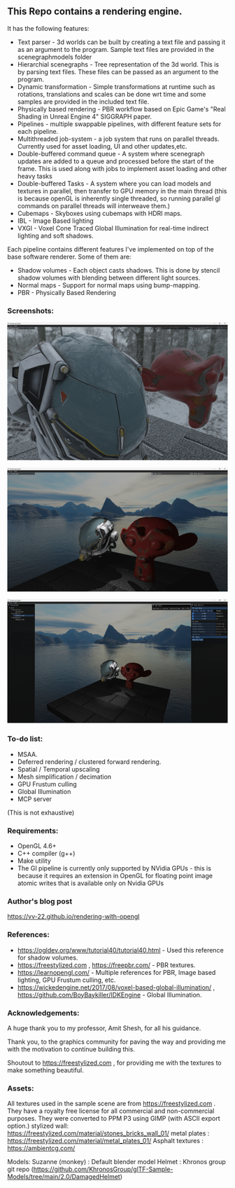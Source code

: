 ## This Repo contains a rendering engine.

It has the following features:
- Text parser - 3d worlds can be built by creating a text file and passing it as an argument to the program. Sample text files are provided in the scenegraphmodels folder
- Hierarchial scenegraphs - Tree representation of the 3d world. This is by parsing text files. These files can be passed as an argument to the program.
- Dynamic transformation - Simple transformations at runtime such as rotations, translations and scales can be done wrt time and some samples are provided in the included text file.
- Physically based rendering - PBR workflow based on Epic Game's "Real Shading in Unreal Engine 4" SIGGRAPH paper.
- Pipelines - multiple swappable pipelines, with different feature sets for each pipeline.
- Multithreaded job-system - a job system that runs on parallel threads. Currently used for asset loading, UI and other updates,etc.
- Double-buffered command queue - A system where scenegraph updates are added to a queue and processed before the start of the frame. This is used along with jobs to implement asset loading and other heavy tasks
- Double-buffered Tasks - A system where you can load models and textures in parallel, then transfer to GPU memory in the main thread (this is because openGL is inherently single threaded, so running parallel gl commands on parallel threads will interweave them.)
- Cubemaps - Skyboxes using cubemaps with HDRI maps.
- IBL - Image Based lighting
- VXGI - Voxel Cone Traced Global Illumination for real-time indirect lighting and soft shadows.



Each pipeline contains different features I've implemented on top of the base software renderer. Some of them are:
- Shadow volumes - Each object casts shadows. This is done by stencil shadow volumes with blending between different light sources.
- Normal maps - Support for normal maps using bump-mapping.
- PBR - Physically Based Rendering

### Screenshots:

![image](screenshots/specular-ibl.png)

![image](screenshots/screenshot-close.png)

![image](screenshots/screenshot-menu.png)

### To-do list:

- MSAA.
- Deferred rendering / clustered forward rendering.
- Spatial / Temporal upscaling
- Mesh simplification / decimation
- GPU Frustum culling
- Global Illumination
- MCP server

(This is not exhaustive)

### Requirements:

- OpenGL 4.6+
- C++ compiler (g++)
- Make utility
- The GI pipeline is currently only supported by NVidia GPUs - this is because it requires an extension in OpenGL for floating point image atomic writes that is available only on Nvidia GPUs


### Author's blog post
https://vv-22.github.io/rendering-with-opengl



### References:

- https://ogldev.org/www/tutorial40/tutorial40.html  - Used this reference for shadow volumes.
- https://freestylized.com , https://freepbr.com/ - PBR textures. 
- https://learnopengl.com/ - Multiple references for PBR, Image based lighting, GPU Frustum culling, etc.
- https://wickedengine.net/2017/08/voxel-based-global-illumination/ , https://github.com/BoyBaykiller/IDKEngine - Global Illumination.



### Acknowledgements:

A huge thank you to my professor, Amit Shesh, for all his guidance.

Thank you, to the graphics community for paving the way and providing me with the motivation to continue building this.

Shoutout to https://freestylized.com , for providing me with the textures to make something beautiful.



### Assets:

All textures used in the sample scene are from https://freestylized.com . They have a royalty free license for all commercial and non-commercial purposes. They were converted to PPM P3 using GIMP (with ASCII export option.)
stylized wall: https://freestylized.com/material/stones_bricks_wall_01/
metal plates : https://freestylized.com/material/metal_plates_01/
Asphalt textures : https://ambientcg.com/


Models:
Suzanne (monkey) : Default blender model
Helmet : Khronos group git repo (https://github.com/KhronosGroup/glTF-Sample-Models/tree/main/2.0/DamagedHelmet)